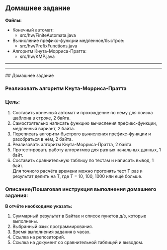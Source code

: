 ## Домашнее задание

**Файлы:**

* Конечный автомат:
  * src/hw/FiniteAutomata.java
* Вычисление префикс-функции медленное/быстрое:
  * src/hw/PrefixFunctions.java
* Алгоритм Кнута-Морриса-Пратта:
  * src/hw/KMP.java


<hr>
<hr>
## Домашнее задание

### Реализовать алгоритм Кнута-Морриса-Пратта
### Цель:

1. Составить конечный автомат и прохождение по нему для поиска шаблона в строке, 2 байта.
2. Самостоятельно написать функцию вычисления префикс-функции, медленный вариант, 2 байта.
3. Переписать алгоритм быстрого вычисления префикс-функции и разобраться в нём, 2 байта.
4. Реализовать алгоритм Кнута-Морриса-Пратта, 2 байта.
5. Протестировать работу алгоритмов для разных начальных данных, 1 байт.
6. Составить сравнительную таблицу по тестам и написать вывод, 1 байт.<br>
 Для точного расчёта времени можно прогонять тест T раз и результат делить на T, где T = 10, 100, 1000 или ещё больше.


### Описание/Пошаговая инструкция выполнения домашнего задания:

**В отчёте необходимо указать:**

1. Суммарный результат в Байтах и список пунктов д/з, которые выполнены.
2. Выбранный язык программирования.
3. Время выполнения задания в часах.
4. Ссылка на репозиторий.
5. Ссылка на документ со сравнительной таблицей и выводом.
